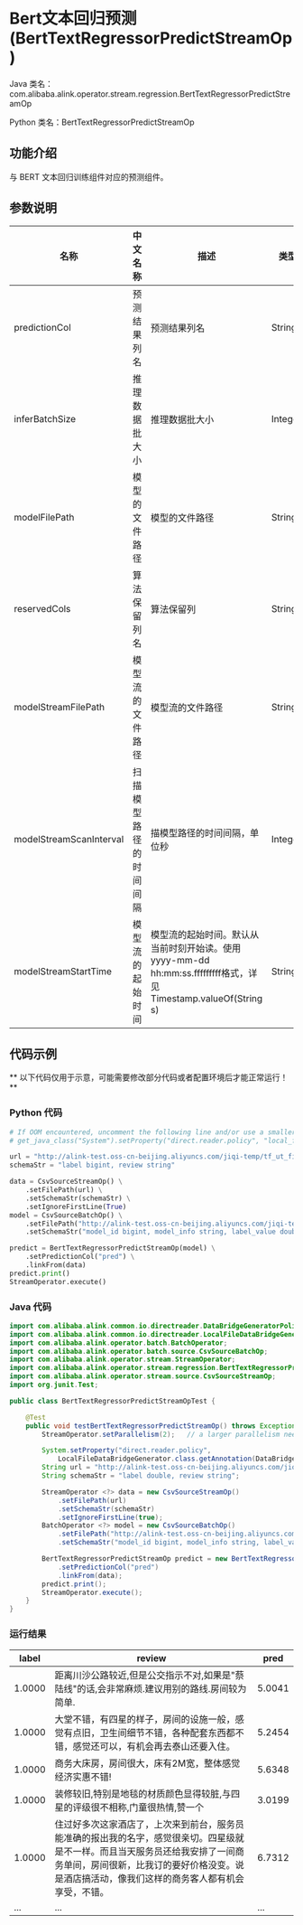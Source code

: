 # Bert文本回归预测 (BertTextRegressorPredictStreamOp)
Java 类名：com.alibaba.alink.operator.stream.regression.BertTextRegressorPredictStreamOp

Python 类名：BertTextRegressorPredictStreamOp


## 功能介绍

与 BERT 文本回归训练组件对应的预测组件。


## 参数说明

| 名称 | 中文名称 | 描述 | 类型 | 是否必须？ | 取值范围 | 默认值 |
| --- | --- | --- | --- | --- | --- | --- |
| predictionCol | 预测结果列名 | 预测结果列名 | String | ✓ |  |  |
| inferBatchSize | 推理数据批大小 | 推理数据批大小 | Integer |  |  | 256 |
| modelFilePath | 模型的文件路径 | 模型的文件路径 | String |  |  | null |
| reservedCols | 算法保留列名 | 算法保留列 | String[] |  |  | null |
| modelStreamFilePath | 模型流的文件路径 | 模型流的文件路径 | String |  |  | null |
| modelStreamScanInterval | 扫描模型路径的时间间隔 | 描模型路径的时间间隔，单位秒 | Integer |  |  | 10 |
| modelStreamStartTime | 模型流的起始时间 | 模型流的起始时间。默认从当前时刻开始读。使用yyyy-mm-dd hh:mm:ss.fffffffff格式，详见Timestamp.valueOf(String s) | String |  |  | null |

## 代码示例

** 以下代码仅用于示意，可能需要修改部分代码或者配置环境后才能正常运行！**

### Python 代码
```python
# If OOM encountered, uncomment the following line and/or use a smaller parallelism
# get_java_class("System").setProperty("direct.reader.policy", "local_file")

url = "http://alink-test.oss-cn-beijing.aliyuncs.com/jiqi-temp/tf_ut_files/ChnSentiCorp_htl_small.csv"
schemaStr = "label bigint, review string"

data = CsvSourceStreamOp() \
    .setFilePath(url) \
    .setSchemaStr(schemaStr) \
    .setIgnoreFirstLine(True)
model = CsvSourceBatchOp() \
    .setFilePath("http://alink-test.oss-cn-beijing.aliyuncs.com/jiqi-temp/tf_ut_files/bert_text_regressor_model.csv") \
    .setSchemaStr("model_id bigint, model_info string, label_value double")

predict = BertTextRegressorPredictStreamOp(model) \
    .setPredictionCol("pred") \
    .linkFrom(data)
predict.print()
StreamOperator.execute()
```

### Java 代码
```java
import com.alibaba.alink.common.io.directreader.DataBridgeGeneratorPolicy;
import com.alibaba.alink.common.io.directreader.LocalFileDataBridgeGenerator;
import com.alibaba.alink.operator.batch.BatchOperator;
import com.alibaba.alink.operator.batch.source.CsvSourceBatchOp;
import com.alibaba.alink.operator.stream.StreamOperator;
import com.alibaba.alink.operator.stream.regression.BertTextRegressorPredictStreamOp;
import com.alibaba.alink.operator.stream.source.CsvSourceStreamOp;
import org.junit.Test;

public class BertTextRegressorPredictStreamOpTest {

	@Test
	public void testBertTextRegressorPredictStreamOp() throws Exception {
		StreamOperator.setParallelism(2);	// a larger parallelism needs much more memory

		System.setProperty("direct.reader.policy",
			LocalFileDataBridgeGenerator.class.getAnnotation(DataBridgeGeneratorPolicy.class).policy());
		String url = "http://alink-test.oss-cn-beijing.aliyuncs.com/jiqi-temp/tf_ut_files/ChnSentiCorp_htl_small.csv";
		String schemaStr = "label double, review string";

		StreamOperator <?> data = new CsvSourceStreamOp()
			.setFilePath(url)
			.setSchemaStr(schemaStr)
			.setIgnoreFirstLine(true);
		BatchOperator <?> model = new CsvSourceBatchOp()
			.setFilePath("http://alink-test.oss-cn-beijing.aliyuncs.com/jiqi-temp/tf_ut_files/bert_text_regressor_model.csv")
			.setSchemaStr("model_id bigint, model_info string, label_value double");

		BertTextRegressorPredictStreamOp predict = new BertTextRegressorPredictStreamOp(model)
			.setPredictionCol("pred")
			.linkFrom(data);
		predict.print();
		StreamOperator.execute();
	}
}
```

### 运行结果

label|review|pred
-----|------|----
1.0000|距离川沙公路较近,但是公交指示不对,如果是"蔡陆线"的话,会非常麻烦.建议用别的路线.房间较为简单.|5.0041
1.0000|大堂不错，有四星的样子，房间的设施一般，感觉有点旧，卫生间细节不错，各种配套东西都不错，感觉还可以，有机会再去泰山还要入住。|5.2454
1.0000|商务大床房，房间很大，床有2M宽，整体感觉经济实惠不错!|5.6348
1.0000|装修较旧,特别是地毯的材质颜色显得较脏,与四星的评级很不相称,门童很热情,赞一个|3.0199
1.0000|住过好多次这家酒店了，上次来到前台，服务员能准确的报出我的名字，感觉很亲切。四星级就是不一样。而且当天服务员还给我安排了一间商务单间，房间很新，比我订的要好价格没变。说是酒店搞活动，像我们这样的商务客人都有机会享受，不错。|6.7312
...|...|...
